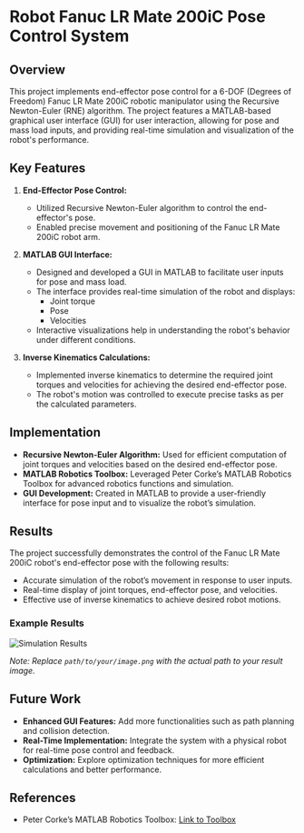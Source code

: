 # Robot Fanuc LR Mate 200iC Pose Control System

## Overview

This project implements end-effector pose control for a 6-DOF (Degrees of Freedom) Fanuc LR Mate 200iC robotic manipulator using the Recursive Newton-Euler (RNE) algorithm. The project features a MATLAB-based graphical user interface (GUI) for user interaction, allowing for pose and mass load inputs, and providing real-time simulation and visualization of the robot's performance.

## Key Features

1. **End-Effector Pose Control:**
   - Utilized Recursive Newton-Euler algorithm to control the end-effector's pose.
   - Enabled precise movement and positioning of the Fanuc LR Mate 200iC robot arm.

2. **MATLAB GUI Interface:**
   - Designed and developed a GUI in MATLAB to facilitate user inputs for pose and mass load.
   - The interface provides real-time simulation of the robot and displays:
     - Joint torque
     - Pose
     - Velocities
   - Interactive visualizations help in understanding the robot's behavior under different conditions.

3. **Inverse Kinematics Calculations:**
   - Implemented inverse kinematics to determine the required joint torques and velocities for achieving the desired end-effector pose.
   - The robot's motion was controlled to execute precise tasks as per the calculated parameters.

## Implementation

- **Recursive Newton-Euler Algorithm:** Used for efficient computation of joint torques and velocities based on the desired end-effector pose.
- **MATLAB Robotics Toolbox:** Leveraged Peter Corke’s MATLAB Robotics Toolbox for advanced robotics functions and simulation.
- **GUI Development:** Created in MATLAB to provide a user-friendly interface for pose input and to visualize the robot’s simulation.

## Results

The project successfully demonstrates the control of the Fanuc LR Mate 200iC robot's end-effector pose with the following results:
- Accurate simulation of the robot’s movement in response to user inputs.
- Real-time display of joint torques, end-effector pose, and velocities.
- Effective use of inverse kinematics to achieve desired robot motions.

### Example Results

![Simulation Results](path/to/your/image.png)

*Note: Replace `path/to/your/image.png` with the actual path to your result image.*

## Future Work

- **Enhanced GUI Features:** Add more functionalities such as path planning and collision detection.
- **Real-Time Implementation:** Integrate the system with a physical robot for real-time pose control and feedback.
- **Optimization:** Explore optimization techniques for more efficient calculations and better performance.

## References

- Peter Corke’s MATLAB Robotics Toolbox: [Link to Toolbox](https://www.mathworks.com/matlabcentral/fileexchange/11306-robotics-toolbox-for-matlab)
